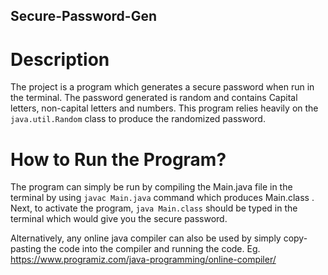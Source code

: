 ## Secure-Password-Gen

# Description
The project is a program which generates a secure password when run in the terminal. The password generated is random and contains Capital letters, non-capital letters and numbers.
This program relies heavily on the ```java.util.Random``` class to produce the randomized password.

# How to Run the Program?
The program can simply be run by compiling the Main.java file in the terminal by using ```javac Main.java``` command which produces Main.class . Next, to activate the program, ```java Main.class``` should be typed in the terminal which would give you the secure password.

Alternatively, any online java compiler can also be used by simply copy-pasting the code into the compiler and running the code. 
Eg. https://www.programiz.com/java-programming/online-compiler/
